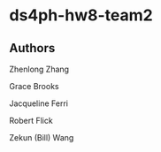 # ds4ph-hw8-team2
## Authors
Zhenlong Zhang

Grace Brooks

Jacqueline Ferri

Robert Flick

Zekun (Bill) Wang
